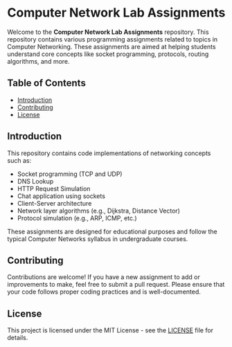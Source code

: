 
# Computer Network Lab Assignments

Welcome to the **Computer Network Lab Assignments** repository. This repository contains various programming assignments related to topics in Computer Networking. These assignments are aimed at helping students understand core concepts like socket programming, protocols, routing algorithms, and more.

## Table of Contents

- [Introduction](#introduction)
- [Contributing](#contributing)
- [License](#license)

## Introduction

This repository contains code implementations of networking concepts such as:
- Socket programming (TCP and UDP)
- DNS Lookup
- HTTP Request Simulation
- Chat application using sockets
- Client-Server architecture
- Network layer algorithms (e.g., Dijkstra, Distance Vector)
- Protocol simulation (e.g., ARP, ICMP, etc.)

These assignments are designed for educational purposes and follow the typical Computer Networks syllabus in undergraduate courses.




## Contributing

Contributions are welcome! If you have a new assignment to add or improvements to make, feel free to submit a pull request. Please ensure that your code follows proper coding practices and is well-documented.

## License

This project is licensed under the MIT License - see the [LICENSE](LICENSE) file for details.

